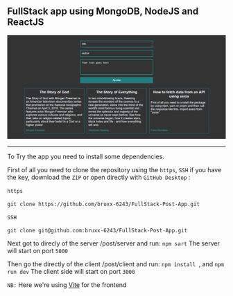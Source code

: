 ## FullStack app using MongoDB, NodeJS and ReactJS

<img src="./preview.png" alt="Screenshote" />

<hr>
To Try the app you need to install some dependencies.


First of all you need to clone the repository using the <code>https</code>, <code>SSH</code> if you have the key, download the <code>ZIP</code> or open directly with <code>GitHub Desktop</code> :

<code>https</code>
```
git clone https://github.com/bruxx-6243/FullStack-Post-App.git
```
<code>SSH</code>

```
git clone git@github.com:bruxx-6243/FullStack-Post-App.git
```

Next got to direcly of the server /post/server and run:
``` npm sart ``` 
The server will start on port ```5000```

Then go the directly of the client /post/client and run: ```npm install ```, and ```npm run dev``` 
The client side will start on port ```3000```

```NB:``` Here we're using <a href="https://vitejs.dev/">Vite</a> for the frontend
